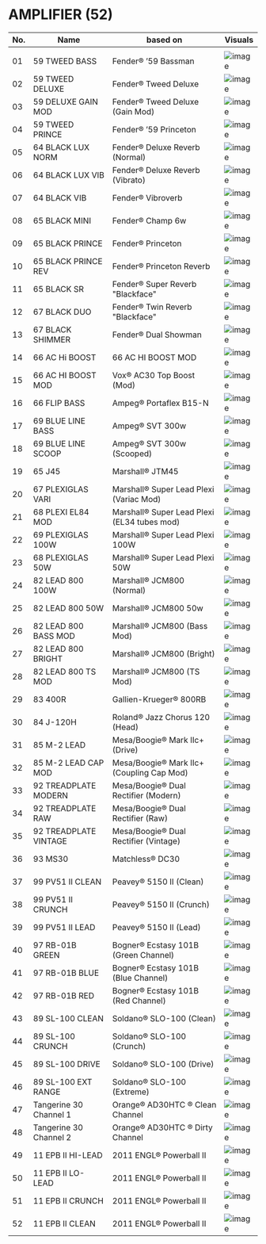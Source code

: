 # AMPLIFIER (52)
|No.|Name|based on|Visuals|
|---|---|---|---|
|||||
|01|59 TWEED BASS|Fender® ’59 Bassman|<img src="images/59-TWEED-BASS.png" alt="image">|  
|02|59 TWEED DELUXE|Fender® Tweed Deluxe|<img src="images/59-TWEED-DELUXE.png" alt="image">|
|03|59 DELUXE GAIN MOD|Fender® Tweed Deluxe (Gain Mod)|<img src="images/59-DELUXE-GAIN-MOD.png" alt="image">|
|04|59 TWEED PRINCE|Fender® ’59 Princeton|<img src="images/59-TWEED-PRINCE.png" alt="image">|
|05|64 BLACK LUX NORM|Fender® Deluxe Reverb (Normal)|<img src="images/64-BLACK-LUX-NORM.png" alt="image">|
|06|64 BLACK LUX VIB|Fender® Deluxe Reverb (Vibrato)|<img src="images/64-BLACK-LUX-VIB.png" alt="image">|
|07|64 BLACK VIB|Fender® Vibroverb|<img src="images/64-BLACK-VIB.png" alt="image">|
|08|65 BLACK MINI|Fender® Champ 6w|<img src="images/65-BLACK-MINI.png" alt="image">|
|09|65 BLACK PRINCE|Fender® Princeton|<img src="images/65-BLACK-PRINCE.png" alt="image">|
|10|65 BLACK PRINCE REV|Fender® Princeton Reverb|<img src="images/65-BLACK-PRINCE-REV.png" alt="image">|
|11|65 BLACK SR|Fender® Super Reverb "Blackface"|<img src="images/65-BLACK-SR.png" alt="image">|
|12|67 BLACK DUO|Fender® Twin Reverb "Blackface"|<img src="images/67-BLACK-DUO.png" alt="image">|
|13|67 BLACK SHIMMER|Fender® Dual Showman|<img src="images/67-BLACK-SHIMMER.png" alt="image">|
|14|66 AC Hi BOOST|66 AC HI BOOST MOD|<img src="images/66-AC-Hi-BOOST.png" alt="image">|
|15|66 AC HI BOOST MOD|Vox® AC30 Top Boost (Mod)|<img src="images/66-AC-HI-BOOST-MOD.png" alt="image">|
|16|66 FLIP BASS|Ampeg® Portaflex B15-N|<img src="images/66_flip_bass.png" alt="image">|
|17|69 BLUE LINE BASS|Ampeg® SVT 300w|<img src="images/69-BLUE-LINE-BASS.png" alt="image">|
|18|69 BLUE LINE SCOOP|Ampeg® SVT 300w (Scooped)|<img src="images/69-BLUE-LINE-SCOOP.png" alt="image">|
|19|65 J45|Marshall® JTM45|<img src="images/65-J45.png" alt="image">|
|20|67 PLEXIGLAS VARI|Marshall® Super Lead Plexi (Variac Mod)|<img src="images/67-PLEXIGLAS-VARI.png" alt="image">|
|21|68 PLEXI EL84 MOD|Marshall® Super Lead Plexi (EL34 tubes mod)|<img src="images/68-PLEXI-EL84-MOD.png" alt="image">|
|22|69 PLEXIGLAS 100W|Marshall® Super Lead Plexi 100W|<img src="images/69-PLEXIGLAS-100W.png" alt="image">|
|23|68 PLEXIGLAS 50W|Marshall® Super Lead Plexi 50W|<img src="images/68-PLEXIGLAS-50W.png" alt="image">|
|24|82 LEAD 800 100W|Marshall® JCM800 (Normal)|<img src="images/82-LEAD-800-100W.png" alt="image">|
|25|82 LEAD 800 50W|Marshall® JCM800 50w|<img src="images/82-LEAD-800-50W.png" alt="image">|
|26|82 LEAD 800 BASS MOD|Marshall® JCM800 (Bass Mod)|<img src="images/82-LEAD-800-BASS-MOD.png" alt="image">|
|27|82 LEAD 800 BRIGHT|Marshall® JCM800 (Bright)|<img src="images/82-LEAD-800-BRIGHT.png" alt="image">|
|28|82 LEAD 800 TS MOD|Marshall® JCM800 (TS Mod)|<img src="images/82-LEAD-800-TS-MOD.png" alt="image">|
|29|83 400R|Gallien-Krueger® 800RB|<img src="images/400r_2.png" alt="image">|
|30|84 J-120H|Roland® Jazz Chorus 120 (Head)|<img src="images/j120h_2.png" alt="image">|
|31|85 M-2 LEAD|Mesa/Boogie® Mark IIc+ (Drive)|<img src="images/85-M-2-LEAD.png" alt="image">|
|32|85 M-2 LEAD CAP MOD|Mesa/Boogie® Mark IIc+ (Coupling Cap Mod)|<img src="images/85-M-2-LEAD-CAP-MOD.png" alt="image">|
|33|92 TREADPLATE MODERN|Mesa/Boogie® Dual Rectifier (Modern)|<img src="images/92-TREADPLATE-MODERN.png" alt="image">|
|34|92 TREADPLATE RAW|Mesa/Boogie® Dual Rectifier (Raw)|<img src="images/92-TREADPLATE-RAW.png" alt="image">|
|35|92 TREADPLATE VINTAGE|Mesa/Boogie® Dual Rectifier (Vintage)|<img src="images/92-TREADPLATE-VINTAGE.png" alt="image">|
|36|93 MS30|Matchless® DC30|<img src="images/93-MS30.png" alt="image">|
|37|99 PV51 II CLEAN|Peavey® 5150 II (Clean)|<img src="images/PV51.png" alt="image">|
|38|99 PV51 II CRUNCH|Peavey® 5150 II (Crunch)|<img src="images/PV51.png" alt="image">|
|39|99 PV51 II LEAD|Peavey® 5150 II (Lead)|<img src="images/PV51.png" alt="image">|
|40|97 RB-01B GREEN|Bogner® Ecstasy 101B (Green Channel)|<img src="images/97-RB-01B-GREEN.png" alt="image">|
|41|97 RB-01B BLUE|Bogner® Ecstasy 101B (Blue Channel)|<img src="images/97-RB-01B-BLUE.png" alt="image">|
|42|97 RB-01B RED|Bogner® Ecstasy 101B (Red Channel)|<img src="images/97-RB-01BRED.png" alt="image">|
|43|89 SL-100 CLEAN|Soldano® SLO-100 (Clean)|<img src="images/89-SL-100-CLEAN.png" alt="image">|
|44|89 SL-100 CRUNCH|Soldano® SLO-100 (Crunch)|<img src="images/89-SL-100-CRUNCH.png" alt="image">|
|45|89 SL-100 DRIVE|Soldano® SLO-100 (Drive)|<img src="images/89-SL-100-DRIVE.png" alt="image">|
|46|89 SL-100 EXT RANGE|Soldano® SLO-100 (Extreme)|<img src="images/89-SL-100-EXT-RANGE.png" alt="image">|
|47|Tangerine 30 Channel 1|Orange® AD30HTC ® Clean Channel|<img src="images/Tangerine-30-Channel-1.png" alt="image">|
|48|Tangerine 30 Channel 2|Orange® AD30HTC ® Dirty Channel|<img src="images/Tangerine-30-Channel-1.png" alt="image">|
|49|11 EPB II HI-LEAD|2011 ENGL® Powerball II|<img src="images/11-EPBII-Hi-Lead.png" alt="image">|
|50|11 EPB II LO-LEAD|2011 ENGL® Powerball II|<img src="images/11-EPBII-Lo-Gain.png" alt="image">|
|51|11 EPB II CRUNCH|2011 ENGL® Powerball II|<img src="images/11-EPBII-Crunch.png" alt="image">|
|52|11 EPB II CLEAN|2011 ENGL® Powerball II|<img src="images/11-EPBII-Clean.png" alt="image">|
